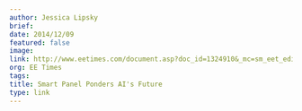 ```yaml
---
author: Jessica Lipsky
brief:
date: 2014/12/09
featured: false
image:
link: http://www.eetimes.com/document.asp?doc_id=1324910&_mc=sm_eet_editor_rickmerritt
org: EE Times
tags:
title: Smart Panel Ponders AI's Future
type: link
---
```

